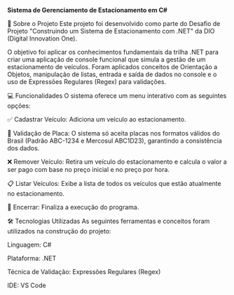 __Sistema de Gerenciamento de Estacionamento em C#__

📖 Sobre o Projeto
Este projeto foi desenvolvido como parte do Desafio de Projeto "Construindo um Sistema de Estacionamento com .NET" da DIO (Digital Innovation One).

O objetivo foi aplicar os conhecimentos fundamentais da trilha .NET para criar uma aplicação de console funcional que simula a gestão de um estacionamento de veículos. Foram aplicados conceitos de Orientação a Objetos, manipulação de listas, entrada e saída de dados no console e o uso de Expressões Regulares (Regex) para validações.

💻 Funcionalidades
O sistema oferece um menu interativo com as seguintes opções:

✅ Cadastrar Veículo: Adiciona um veículo ao estacionamento.

🔎 Validação de Placa: O sistema só aceita placas nos formatos válidos do Brasil (Padrão ABC-1234 e Mercosul ABC1D23), garantindo a consistência dos dados.

❌ Remover Veículo: Retira um veículo do estacionamento e calcula o valor a ser pago com base no preço inicial e no preço por hora.

📋 Listar Veículos: Exibe a lista de todos os veículos que estão atualmente no estacionamento.

🚪 Encerrar: Finaliza a execução do programa.

🛠️ Tecnologias Utilizadas
As seguintes ferramentas e conceitos foram utilizados na construção do projeto:

Linguagem: C#

Plataforma: .NET

Técnica de Validação: Expressões Regulares (Regex)

IDE: VS Code
